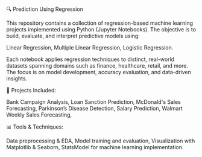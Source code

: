 🔍 Prediction Using Regression

This repository contains a collection of regression-based machine learning projects implemented using Python (Jupyter Notebooks). The objective is to build, evaluate, and interpret predictive models using:

Linear Regression,
Multiple Linear Regression,
Logistic Regression.

Each notebook applies regression techniques to distinct, real-world datasets spanning domains such as finance, healthcare, retail, and more. The focus is on model development, accuracy evaluation, and data-driven insights.



📁 Projects Included:

Bank Campaign Analysis,
Loan Sanction Prediction,
McDonald's Sales Forecasting,
Parkinson’s Disease Detection,
Salary Prediction,
Walmart Weekly Sales Forecasting,



📊 Tools & Techniques:

Data preprocessing & EDA,
Model training and evaluation,
Visualization with Matplotlib & Seaborn,
StatsModel for machine learning implementation.

